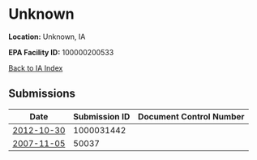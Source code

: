 # Unknown

**Location:** Unknown, IA

**EPA Facility ID:** 100000200533

[Back to IA Index](../../index.md)

## Submissions

| Date | Submission ID | Document Control Number |
|------|--------------|-------------------------|
| [2012-10-30](submissions/1000031442.md) | 1000031442 |  |
| [2007-11-05](submissions/50037.md) | 50037 |  |
